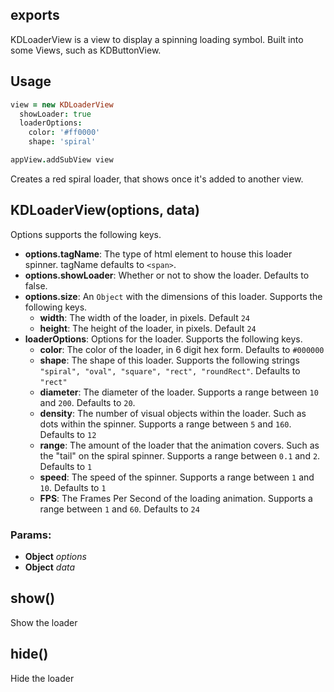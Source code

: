 

<!-- Start /Users/leeolayvar/projects/kdf/src/components/loader/loaderview.coffee -->

## exports

KDLoaderView is a view to display a spinning loading symbol. Built into
some Views, such as KDButtonView.

## Usage

```coffee
view = new KDLoaderView
  showLoader: true
  loaderOptions:
    color: '#ff0000'
    shape: 'spiral'

appView.addSubView view
```

Creates a red spiral loader, that shows once it's added to another view.

## KDLoaderView(options, data)

Options supports the following keys.
- **options.tagName**: The type of html element to house this
  loader spinner. tagName defaults to `<span>`.
- **options.showLoader**: Whether or not to show the loader. Defaults to
  false.
- **options.size**: An `Object` with the dimensions of this loader.
  Supports the following keys.
  - **width**: The width of the loader, in pixels. Default `24`
  - **height**: The height of the loader, in pixels. Default `24`
- **loaderOptions**: Options for the loader. Supports the following keys.
  - **color**: The color of the loader, in 6 digit hex form. Defaults to
    `#000000`
  - **shape**: The shape of this loader. Supports the following strings
    `"spiral", "oval", "square", "rect", "roundRect"`. Defaults to `"rect"`
  - **diameter**: The diameter of the loader. Supports a range between
    `10` and `200`. Defaults to `20`.
  - **density**: The number of visual objects within the loader. Such as dots
    within the spinner. Supports a range between `5` and `160`. Defaults to
    `12`
  - **range**: The amount of the loader that the animation covers. Such as
    the "tail" on the spiral spinner. Supports a range between `0.1` and
    `2`. Defaults to `1`
  - **speed**: The speed of the spinner. Supports a range between `1` and
    `10`. Defaults to `1`
  - **FPS**: The Frames Per Second of the loading animation. Supports a
    range between `1` and `60`. Defaults to `24`

### Params: 

* **Object** *options* 
* **Object** *data* 

## show()

Show the loader

## hide()

Hide the loader

<!-- End /Users/leeolayvar/projects/kdf/src/components/loader/loaderview.coffee -->

